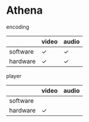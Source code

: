 # Athena

encoding

         | video | audio
-------- |------ |----
software | ✓     | ✓
hardware | ✓     | ✓

player

         | video | audio
-------- |------ |----
software |       | 
hardware | ✓     | 
